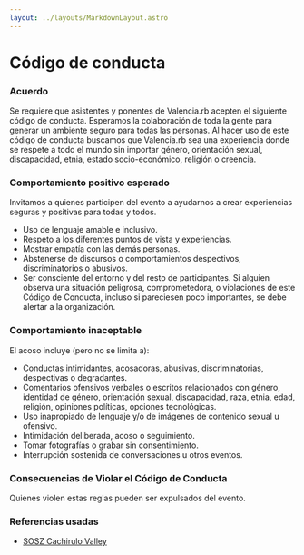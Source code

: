 ```yaml
---
layout: ../layouts/MarkdownLayout.astro
---
```

# Código de conducta

### Acuerdo

Se requiere que asistentes y ponentes de Valencia.rb acepten el siguiente código de conducta. Esperamos la colaboración de toda la gente para generar un ambiente seguro para todas las personas.
Al hacer uso de este código de conducta buscamos que Valencia.rb sea una experiencia donde se respete a todo el mundo sin importar género, orientación sexual, discapacidad, etnia, estado socio-económico, religión o creencia.

### Comportamiento positivo esperado

Invitamos a quienes participen del evento a ayudarnos a crear experiencias seguras y positivas para todas y todos.

- Uso de lenguaje amable e inclusivo.
- Respeto a los diferentes puntos de vista y experiencias.
- Mostrar empatía con las demás personas.
- Abstenerse de discursos o comportamientos despectivos, discriminatorios o abusivos.
- Ser consciente del entorno y del resto de participantes. Si alguien observa una situación peligrosa, comprometedora, o violaciones de este Código de Conducta, incluso si pareciesen poco importantes, se debe alertar a la organización.

### Comportamiento inaceptable

El acoso incluye (pero no se limita a):

- Conductas intimidantes, acosadoras, abusivas, discriminatorias, despectivas o degradantes.
- Comentarios ofensivos verbales o escritos relacionados con género, identidad de género, orientación sexual, discapacidad, raza, etnia, edad, religión, opiniones políticas, opciones tecnológicas.
- Uso inapropiado de lenguaje y/o de imágenes de contenido sexual u ofensivo.
- Intimidación deliberada, acoso o seguimiento.
- Tomar fotografías o grabar sin consentimiento.
- Interrupción sostenida de conversaciones u otros eventos.

### Consecuencias de Violar el Código de Conducta

Quienes violen estas reglas pueden ser expulsados del evento.

### Referencias usadas

- [SOSZ Cachirulo Valley](https://sosz.cachirulovalley.com/#conducta)
